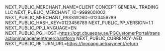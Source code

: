 NEXT_PUBLIC_MERCHANT_NAME=CLIENT CONCEPT GENERAL TRADING LLC
NEXT_PUBLIC_MERCHANT_ID=9999001002
NEXT_PUBLIC_MERCHANT_PASSWORD=0123456789
NEXT_PUBLIC_HASH_KEY=0123456789
NEXT_PUBLIC_PP_VERSION=1.1
NEXT_PUBLIC_PP_LANGUAGE=EN
NEXT_PUBLIC_PG_HOST=https://pgt.cbuaepay.ae/PGCustomerPortal/transactionmanagement/merchantform
NEXT_PUBLIC_CURRENCY=AED
NEXT_PUBLIC_RETURN_URL=https://loopapp.ae/payment/return
